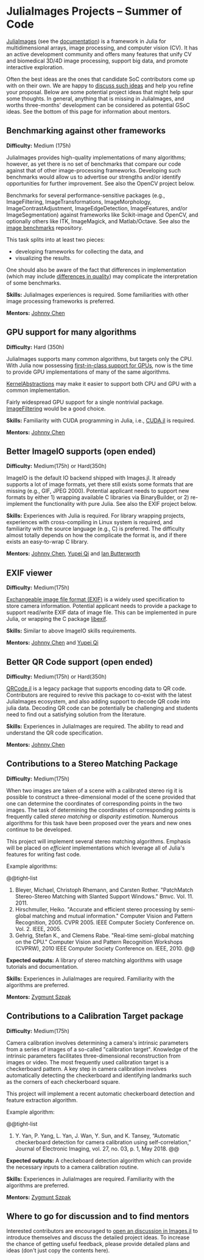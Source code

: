 
# JuliaImages Projects – Summer of Code

[JuliaImages](https://github.com/JuliaImages) (see the [documentation](https://juliaimages.github.io)) is a framework in Julia for multidimensional arrays, image processing, and computer vision (CV). It has an active development community and offers many features that unify CV and biomedical 3D/4D image processing, support big data, and promote interactive exploration.

Often the best ideas are the ones that candidate SoC contributors come up with on their own. We are happy to [discuss such ideas](https://github.com/JuliaImages/Images.jl/discussions/new?category=jsoc) and help you refine your proposal.  Below are some potential project ideas that might help spur some thoughts. In general, anything that is missing in JuliaImages, and worths three-months' development can be considered as potential GSoC ideas. See the bottom of this page for information about mentors.

## Benchmarking against other frameworks

**Difficulty:** Medium (175h)

JuliaImages provides high-quality implementations of many algorithms; however, as yet there is no set of benchmarks that compare our code against that of other image-processing frameworks.  Developing such benchmarks would allow us to advertise our strengths and/or identify opportunities for further improvement.  See also the OpenCV project below.

Benchmarks for several performance-sensitive packages (e.g., ImageFiltering, ImageTransformations, ImageMorphology, ImageContrastAdjustment, ImageEdgeDetection, ImageFeatures, and/or ImageSegmentation) against frameworks like Scikit-image and OpenCV, and optionally others like ITK, ImageMagick, and Matlab/Octave. See also the [image benchmarks](https://github.com/JuliaImages/image_benchmarks) repository.

This task splits into at least two pieces:

- developing frameworks for collecting the data, and
- visualizing the results.

One should also be aware of the fact that differences in implementation (which may include [differences in quality](https://github.com/JuliaImages/Images.jl/pull/855)) may complicate the interpretation of some benchmarks.

**Skills:** JuliaImages experiences is required. Some familiarities with other image processing frameworks is preferred.

**Mentors:** [Johnny Chen](https://github.com/johnnychen94)

## GPU support for many algorithms

**Difficulty:** Hard (350h)

JuliaImages supports many common algorithms, but targets only the CPU. With Julia now possessing [first-in-class support for GPUs](https://github.com/JuliaGPU), now is the time to provide GPU implementations of many of the same algorithms.

[KernelAbstractions](https://github.com/JuliaGPU/KernelAbstractions.jl) may make it easier to support both CPU and GPU with a common implementation.

Fairly widespread GPU support for a single nontrivial package. [ImageFiltering](https://github.com/JuliaImages/ImageFiltering.jl) would be a good choice.

**Skills:** Familiarity with CUDA programming in Julia, i.e., [CUDA.jl](https://github.com/JuliaGPU/CUDA.jl) is required.

**Mentors:** [Johnny Chen](https://github.com/johnnychen94)

## Better ImageIO supports (open ended)

**Difficulty:** Medium(175h) or Hard(350h)

ImageIO is the default IO backend shipped with Images.jl. It already supports a lot of image formats, yet there still exists
some formats that are missing (e.g., GIF, JPEG 2000). Potential applicant needs to support new formats by either 1) wrapping available C libraries via
BinaryBuilder, or 2) re-implement the functionality with pure Julia. See also the EXIF project below.

**Skills:** Experiences with Julia is required. For library wrapping projects, experiences with cross-compiling in Linux system is required, and familiarity with the source language (e.g., C) is preferred. The difficulty almost totally depends on how the complicate the format is, and if there exists an easy-to-wrap C library.

**Mentors:** [Johnny Chen](https://github.com/johnnychen94), [Yupei Qi](https://github.com/Gnimuc) and [Ian Butterworth](https://github.com/IanButterworth)

## EXIF viewer

**Difficulty:** Medium(175h)

[Exchangeable image file format (EXIF)](https://en.wikipedia.org/wiki/Exif) is a widely used specification to store
camera information. Potential applicant needs to provide a package to support read/write EXIF data of image file.
This can be implemented in pure Julia, or wrapping the C package [libexif](https://github.com/libexif/libexif).

**Skills:** Similar to above ImageIO skills requirements.

**Mentors:** [Johnny Chen](https://github.com/johnnychen94) and [Yupei Qi](https://github.com/Gnimuc)

## Better QR Code support (open ended)

**Difficulty:** Medium(175h) or Hard(350h)

[QRCode.jl](https://github.com/jiegillet/QRCode.jl) is a legacy package that supports encoding data to QR code. Contributors are required
to revive this package to co-exist with the latest JuliaImages ecosystem, and also adding support to decode QR code into julia data. Decoding QR code can be potentially be challenging and students need to find out a satisfying solution from the literature.

**Skills:** Experiences in JuliaImages are required. The ability to read and understand the QR code specification.

**Mentors:** [Johnny Chen](https://github.com/johnnychen94)

## Contributions to a Stereo Matching Package

**Difficulty:** Medium(175h)

When two images are taken of a scene with a calibrated stereo rig it is possible to construct a three-dimensional model of the scene provided that one can determine the coordinates of corresponding points in the two images. The task of determining the coordinates of corresponding points is frequently called *stereo matching* or *disparity estimation*. Numerous algorithms for this task have been proposed over the years and new ones continue to be developed.

This project will implement several stereo matching algorithms. Emphasis will be placed on *efficient* implementations which leverage all of Julia's features for writing fast code.

Example algorithms:

@@tight-list
  1. Bleyer, Michael, Christoph Rhemann, and Carsten Rother. "PatchMatch Stereo-Stereo Matching with Slanted Support Windows." Bmvc. Vol. 11. 2011.
  2. Hirschmuller, Heiko. "Accurate and efficient stereo processing by semi-global matching and mutual information." Computer Vision and Pattern Recognition, 2005. CVPR 2005. IEEE Computer Society Conference on. Vol. 2. IEEE, 2005.
  3. Gehrig, Stefan K., and Clemens Rabe. "Real-time semi-global matching on the CPU." Computer Vision and Pattern Recognition Workshops (CVPRW), 2010 IEEE Computer Society Conference on. IEEE, 2010.
@@

**Expected outputs:** A library of stereo matching algorithms with usage tutorials and documentation.

**Skills:** Experiences in JuliaImages are required. Familiarity with the algorithms are preferred.

**Mentors:** [Zygmunt Szpak](https://github.com/zygmuntszpak)

## Contributions to a Calibration Target package

**Difficulty:** Medium(175h)

Camera calibration involves determining a camera's intrinsic parameters from a series of images of a so-called "calibration target". Knowledge of the intrinsic parameters facilitates three-dimensional reconstruction from images or video. The most frequently used calibration target is a checkerboard pattern. A key step in camera calibration involves automatically detecting the checkerboard and identifying landmarks such as the corners of each checkerboard square.

This project will implement a recent automatic checkerboard detection and feature extraction algorithm.

Example algorithm:

@@tight-list
  1. Y. Yan, P. Yang, L. Yan, J. Wan, Y. Sun, and K. Tansey, “Automatic checkerboard detection for camera calibration using self-correlation,” Journal of Electronic Imaging, vol. 27, no. 03, p. 1, May 2018.
@@

**Expected outputs:** A checkeboard detection algorithm which can provide the necessary inputs to a camera calibration routine.

**Skills:** Experiences in JuliaImages are required. Familiarity with the algorithms are preferred.

**Mentors:** [Zygmunt Szpak](https://github.com/zygmuntszpak)

## Where to go for discussion and to find mentors

Interested contributors are encouraged to [open an discussion in Images.jl](https://github.com/JuliaImages/Images.jl/discussions/new) to
introduce themselves and discuss the detailed project ideas. To increase the chance of getting useful feedback, please provide detailed
plans and ideas (don't just copy the contents here).
